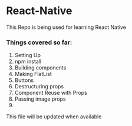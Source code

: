 # React-Native

This Repo is being used for learning React Native

### Things covered so far:
1. Setting Up
2. npm install
3. Building components
4. Making FlatList
5. Buttons
6. Destructuring props
7. Component Reuse with Props
8. Passing image props
9.

This file will be updated when available
